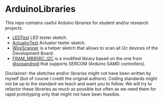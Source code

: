 # ArduinoLibraries

This repo contains useful Arduino libraries for student and/or research projects.

- [LEDTest](https://github.com/jakorten/SoftRoboticsDevBoard/tree/main/LEDTest) LED tester sketch.
- [ActuatorTest](https://github.com/jakorten/SoftRoboticsDevBoard/tree/main/ActuatorTest) Actuator tester sketch.
- [WireScanner](https://github.com/jakorten/SoftRoboticsDevBoard/tree/main/WireScanner) is a helper sketch that allows to scan all i2c devices of the Development Board.
- [FRAM_MB85RC_I2C](https://github.com/jakorten/ArduinoLibraries/tree/main/FRAM_MB85RC_I2C) is a modified library based on the one from [@sosandroid](https://github.com/sosandroid/FRAM_MB85RC_I2C) that supports SERCOM (Arduino SAMD controllers).

Disclaimer: the sketches and/or libraries might not have been written by myself (but of course I credit the original authors). Coding standards might not be up to the standard we teach and want you to follow. We will try to refactor these libraries as much as possible but often as we need them for rapid prototyping only that might not have been feasible.
